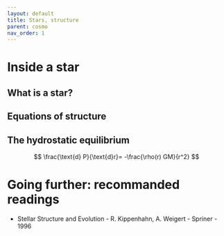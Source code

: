 ```yaml
---
layout: default
title: Stars, structure
parent: cosmo
nav_order: 1
---
```


# Inside a star

## What is a star?

## Equations of structure

## The hydrostatic equilibrium

$$ \frac{\text{d} P}{\text{d}r}= -\frac{\rho(r) GM}{r^2} $$

# Going further: recommanded readings


- Stellar Structure and Evolution -  R. Kippenhahn, A. Weigert - Spriner - 1996
